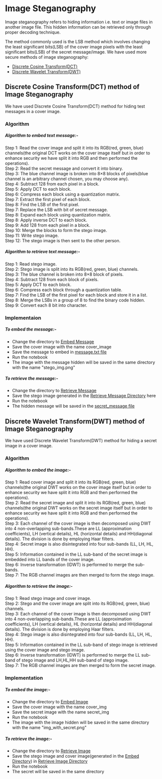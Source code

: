 # Image Steganography
Image steganography refers to hiding information i.e. text or image files in another image file. This hidden information can be retrieved only through proper decoding technique.

The method commonly used is the LSB method which involves changing the least significant bits(LSB) of the cover image pixels with the least significant bits(LSB) of the secret message/image.
We have used more secure methods of image steganography:
* [Discrete Cosine Transform(DCT)](DCT)
* [Discrete Wavelet Transform(DWT)](DWT)

## Discrete Cosine Transform(DCT) method of Image Steganography
We have used Discrete Cosine Transform(DCT) method for hiding test messages in a cover image.

### Algorithm
##### Algorithm to embed text message:-
Step 1: Read the cover image and split it into its RGB(red, green, blue) channels(the original DCT works on the cover image itself but in order to enhance security we have split it into RGB and then performed the operations).</br>
Step 2: Read the secret message and convert it into binary.</br>
Step 3: The blue channel image is broken into 8×8 blocks of pixels(blue channel is an arbitrary channel chosen, you may choose any).</br>
Step 4: Subtract 128 from each pixel in a block.</br>
Step 5: Apply DCT to each block.</br>
Step 6: Compress each block using a quantization matrix.</br>
Step 7: Extract the first pixel of each block.</br>
Step 8: Find the LSB of the first pixel.</br>
Step 7: Replace the LSB with bit of secret message.</br>
Step 8: Expand each block using quantization matrix.</br>
Step 8: Apply inverse DCT to each block.</br>
Step 9: Add 128 from each pixel in a block.</br>
Step 10: Merge the blocks to form the stego image.</br>
Step 11: Write stego image.</br>
Step 12: The stego image is then sent to the other person.</br>

##### Algorithm to retrieve text message:-
Step 1: Read stego image.</br>
Step 2: Stego image is split into its RGB(red, green, blue) channels.</br>
Step 3: The blue channel is broken into 8×8 block of pixels.</br>
Step 4: Subtract 128 from each block of pixels.</br>
Step 5: Apply DCT to each block.</br>
Step 6: Compress each block through a quantization table.</br>
Step 7: Find the LSB of the first pixel for each block and store it in a list.</br>
Step 8: Merge the LSBs in a group of 8 to find the binary code hidden.</br>
Step 9: Convert each 8 bit into character.</br>

### Implementaion
##### To embed the message:-
* Change the directory to [Embed Message](https://github.com/Natasha2001/Image_Steganography/tree/main/DCT/Embed_Message)
* Save the cover image with the name cover_image
* Save the message to embed in [message.txt file](https://github.com/Natasha2001/Image_Steganography/tree/main/DCT/Embed_Message/message.txt)
* Run the notebook
* The image with the message hidden will be saved in the same directory with the name "stego_img.png"

##### To retrieve the message:-
* Change the directory to [Retrieve Message](https://github.com/Natasha2001/Image_Steganography/tree/main/DCT/Retrieve_Message)
* Save the stego image generated in the [Retrieve Message Directory](https://github.com/Natasha2001/Image_Steganography/tree/main/DCT/Retrieve_Message) here
* Run the notebook
* The hidden message will be saved in the [secret_message file](https://github.com/Natasha2001/Image_Steganography/blob/main/DCT/Retrieve_Message/secret_message.txt)

## Discrete Wavelet Transform(DWT) method of Image Steganography
We have used Discrete Wavelet Transform(DWT) method for hiding a secret image in a cover image.

### Algorithm
##### Algorithm to embed the image:-
Step 1: Read cover image and split it into its RGB(red, green, blue) channels(the original DWT works on the cover image itself but in order to enhance security we have split it into RGB and then performed the operations).</br>
Step 2: Read the secret image and split it into its RGB(red, green, blue) channels(the original DWT works on the secret image itself but in order to enhance security we have split it into RGB and then performed the operations).</br>
Step 3: Each channel of the cover image is then decomposed using DWT into 4 non-overlapping sub-bands.These are LL (approximation coefficients), LH (vertical details), HL (horizontal details) and HH(diagonal details). The division is done by employing Haar filters.</br>
Step 4: Secret image is also disintegrated into four sub-bands (LL, LH, HL, HH). </br>
Step 5: Information contained in the LL sub-band of the secret image is embedded into LL bands of the cover image.</br>
Step 6: Inverse transformation (IDWT) is performed to merge the sub-bands.</br>
Step 7: The RGB channel images are then merged to form the stego image.</br>

##### Algorithm to retrieve the image:-
Step 1: Read stego image and cover image.</br>
Step 2: Stego and the cover image are split into its RGB(red, green, blue) channels.</br>
Step 3: Each channel of the cover image is then decomposed using DWT into 4 non-overlapping sub-bands.These are LL (approximation coefficients), LH (vertical details), HL (horizontal details) and HH(diagonal details). The division is done by employing Haar filters.</br>
Step 4: Stego image is also disintegrated into four sub-bands (LL, LH, HL, HH). </br>
Step 5: Information contained in the LL sub-band of stego image is retrieved using the cover image and stego image.</br>
Step 6: Inverse transformation (IDWT) is performed to merge the LL sub-band of stego image and LH,HL,HH sub-band of stego image.</br>
Step 7: The RGB channel images are then merged to form the secret image.</br>

### Implementation
##### To embed the image:-
* Change the directory to [Embed Image](https://github.com/Natasha2001/Image_Steganography/tree/main/DWT/EmbedImage)
* Save the cover image with the name cover_img
* Save the secret image with the name secret_img
* Run the notebook
* The image with the image hidden will be saved in the same directory with the name "img_with_secret.png"

##### To retrieve the image:-
* Change the directory to [Retrieve Image](https://github.com/Natasha2001/Image_Steganography/tree/main/DWT/RetrieveImage)
* Save the stego image and cover image(generated in the [Embed  Directory](https://github.com/Natasha2001/Image_Steganography/tree/main/DWT/RetrieveImage)) in [Retrieve Image Directory](https://github.com/Natasha2001/Image_Steganography/tree/main/DWT/RetrieveImage)
* Run the notebook
* The secret will be saved in the same directory
